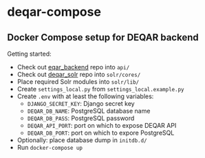 # deqar-compose

## Docker Compose setup for DEQAR backend

Getting started:

- Check out [eqar_backend](https://github.com/EQAR/eqar_backend) repo into `api/`
- Check out [deqar_solr](https://github.com/EQAR/deqar_solr) repo into `solr/cores/`
- Place required Solr modules into `solr/lib/`
- Create `settings_local.py` from `settings_local.example.py`
- Create `.env` with at least the following variables:
   - `DJANGO_SECRET_KEY`: Django secret key
   - `DEQAR_DB_NAME`: PostgreSQL database name
   - `DEQAR_DB_PASS`: PostgreSQL password
   - `DEQAR_API_PORT`: port on which to expose DEQAR API
   - `DEQAR_DB_PORT`: port on which to expore PostgreSQL
- Optionally: place database dump in `initdb.d/`
- Run `docker-compose up`

